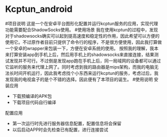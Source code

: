 # Kcptun_android
#项目说明
这是一个在安卓平台图形化配置并运行kcptun服务的应用，实现代理功能需要配合ShadowSocks使用。
#使用场景
我在使用kcptun的过程中，发现对于shadowsocks确实可以起到提高速度和稳定性的作用，因此希望可以方便的使用它。不过原作者目前只提供了命令行的程序，不是很方便使用，因此我打算做一个安卓的wrapper来包装一下，方便在安卓系统的使用。
按照我的理解，我本来打算安装app到手机上后，然后用手机上的shadowsocks来直接连接，结果测试发现并不可行。不过倒是发现app跑在手机上后，同一局域网的设备都可以通过它监听的服务来代理上网了。同时考虑到我的路由器是mips架构，而我的电脑无法长时间开机运行，因此我考虑找个小东西来运行kcptun的服务，考虑过后，我发现我的电视盒子的是个不错的选择。因此便有了本项目的诞生。
#使用说明
安装应用

* 下载预编译的APK包
* 下载项目代码自行编译

配置应用

* 第一次运行时先进行服务器信息配置，配置信息将会保留
* 以后启动APP时会先检查已有配置，进行连接尝试
